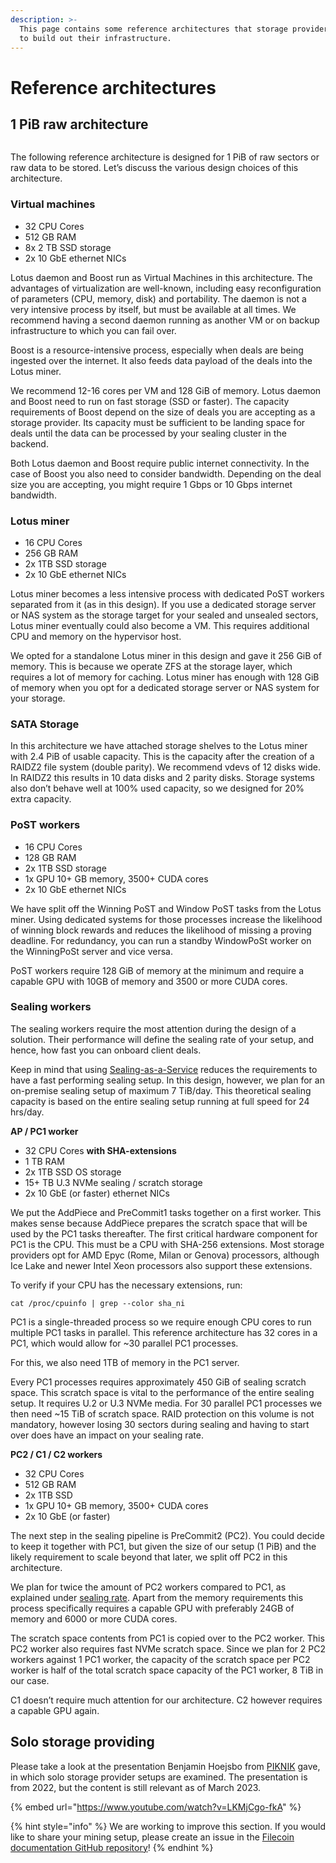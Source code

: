 ```yaml
---
description: >-
  This page contains some reference architectures that storage providers can use
  to build out their infrastructure.
---
```


# Reference architectures

## 1 PiB raw architecture

<figure><img src="https://docs.filecoin.io/storage-provider/infrastructure/reference-architectures/1PIB_hu3aa5be9abfbc866b330731e24d743847_146876_1477x0_resize_q75_h2_box_3.webp" alt=""><figcaption></figcaption></figure>

The following reference architecture is designed for 1 PiB of raw sectors or raw data to be stored. Let’s discuss the various design choices of this architecture.

### Virtual machines

* 32 CPU Cores
* 512 GB RAM
* 8x 2 TB SSD storage
* 2x 10 GbE ethernet NICs

Lotus daemon and Boost run as Virtual Machines in this architecture. The advantages of virtualization are well-known, including easy reconfiguration of parameters (CPU, memory, disk) and portability. The daemon is not a very intensive process by itself, but must be available at all times. We recommend having a second daemon running as another VM or on backup infrastructure to which you can fail over.

Boost is a resource-intensive process, especially when deals are being ingested over the internet. It also feeds data payload of the deals into the Lotus miner.

We recommend 12-16 cores per VM and 128 GiB of memory. Lotus daemon and Boost need to run on fast storage (SSD or faster). The capacity requirements of Boost depend on the size of deals you are accepting as a storage provider. Its capacity must be sufficient to be landing space for deals until the data can be processed by your sealing cluster in the backend.

Both Lotus daemon and Boost require public internet connectivity. In the case of Boost you also need to consider bandwidth. Depending on the deal size you are accepting, you might require 1 Gbps or 10 Gbps internet bandwidth.

### Lotus miner

* 16 CPU Cores
* 256 GB RAM
* 2x 1TB SSD storage
* 2x 10 GbE ethernet NICs

Lotus miner becomes a less intensive process with dedicated PoST workers separated from it (as in this design). If you use a dedicated storage server or NAS system as the storage target for your sealed and unsealed sectors, Lotus miner eventually could also become a VM. This requires additional CPU and memory on the hypervisor host.

We opted for a standalone Lotus miner in this design and gave it 256 GiB of memory. This is because we operate ZFS at the storage layer, which requires a lot of memory for caching. Lotus miner has enough with 128 GiB of memory when you opt for a dedicated storage server or NAS system for your storage.

### SATA Storage

In this architecture we have attached storage shelves to the Lotus miner with 2.4 PiB of usable capacity. This is the capacity after the creation of a RAIDZ2 file system (double parity). We recommend vdevs of 12 disks wide. In RAIDZ2 this results in 10 data disks and 2 parity disks. Storage systems also don’t behave well at 100% used capacity, so we designed for 20% extra capacity.

### PoST workers

* 16 CPU Cores
* 128 GB RAM
* 2x 1TB SSD storage
* 1x GPU 10+ GB memory, 3500+ CUDA cores
* 2x 10 GbE ethernet NICs

We have split off the Winning PoST and Window PoST tasks from the Lotus miner. Using dedicated systems for those processes increase the likelihood of winning block rewards and reduces the likelihood of missing a proving deadline. For redundancy, you can run a standby WindowPoSt worker on the WinningPoSt server and vice versa.

PoST workers require 128 GiB of memory at the minimum and require a capable GPU with 10GB of memory and 3500 or more CUDA cores.

### Sealing workers

The sealing workers require the most attention during the design of a solution. Their performance will define the sealing rate of your setup, and hence, how fast you can onboard client deals.

Keep in mind that using [Sealing-as-a-Service](../architecture/sealing-as-a-service.md) reduces the requirements to have a fast performing sealing setup. In this design, however, we plan for an on-premise sealing setup of maximum 7 TiB/day. This theoretical sealing capacity is based on the entire sealing setup running at full speed for 24 hrs/day.

**AP / PC1 worker**

* 32 CPU Cores **with SHA-extensions**
* 1 TB RAM
* 2x 1TB SSD OS storage
* 15+ TB U.3 NVMe sealing / scratch storage
* 2x 10 GbE (or faster) ethernet NICs

We put the AddPiece and PreCommit1 tasks together on a first worker. This makes sense because AddPiece prepares the scratch space that will be used by the PC1 tasks thereafter. The first critical hardware component for PC1 is the CPU. This must be a CPU with SHA-256 extensions. Most storage providers opt for AMD Epyc (Rome, Milan or Genova) processors, although Ice Lake and newer Intel Xeon processors also support these extensions.

To verify if your CPU has the necessary extensions, run:

```shell
cat /proc/cpuinfo | grep --color sha_ni
```

PC1 is a single-threaded process so we require enough CPU cores to run multiple PC1 tasks in parallel. This reference architecture has 32 cores in a PC1, which would allow for \~30 parallel PC1 processes.

For this, we also need 1TB of memory in the PC1 server.

Every PC1 processes requires approximately 450 GiB of sealing scratch space. This scratch space is vital to the performance of the entire sealing setup. It requires U.2 or U.3 NVMe media. For 30 parallel PC1 processes we then need \~15 TiB of scratch space. RAID protection on this volume is not mandatory, however losing 30 sectors during sealing and having to start over does have an impact on your sealing rate.

**PC2 / C1 / C2 workers**

* 32 CPU Cores
* 512 GB RAM
* 2x 1TB SSD
* 1x GPU 10+ GB memory, 3500+ CUDA cores
* 2x 10 GbE (or faster)

The next step in the sealing pipeline is PreCommit2 (PC2). You could decide to keep it together with PC1, but given the size of our setup (1 PiB) and the likely requirement to scale beyond that later, we split off PC2 in this architecture.

We plan for twice the amount of PC2 workers compared to PC1, as explained under [sealing rate](../architecture/sealing-rate.md). Apart from the memory requirements this process specifically requires a capable GPU with preferably 24GB of memory and 6000 or more CUDA cores.

The scratch space contents from PC1 is copied over to the PC2 worker. This PC2 worker also requires fast NVMe scratch space. Since we plan for 2 PC2 workers against 1 PC1 worker, the capacity of the scratch space per PC2 worker is half of the total scratch space capacity of the PC1 worker, 8 TiB in our case.

C1 doesn’t require much attention for our architecture. C2 however requires a capable GPU again.

## Solo storage providing

Please take a look at the presentation Benjamin Hoejsbo from [PIKNIK](https://www.piknik.com) gave, in which solo storage provider setups are examined. The presentation is from 2022, but the content is still relevant as of March 2023.

{% embed url="https://www.youtube.com/watch?v=LKMjCgo-fkA" %}

{% hint style="info" %}
We are working to improve this section. If you would like to share your mining setup, please create an issue in the [Filecoin documentation GitHub repository](https://github.com/filecoin-project/filecoin-docs/issues)!
{% endhint %}
